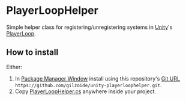 # PlayerLoopHelper
Simple helper class for registering/unregistering systems in [Unity](https://unity.com/)'s
[PlayerLoop](https://docs.unity3d.com/ScriptReference/LowLevel.PlayerLoop.html).

## How to install
Either:

1. In [Package Manager Window](https://docs.unity3d.com/Manual/upm-ui.html)
   install using this repository's [Git URL](https://docs.unity3d.com/Manual/upm-ui-giturl.html)
   `https://github.com/gilzoide/unity-playerloophelper.git`.
2. Copy [PlayerLoopHelper.cs](Runtime/PlayerLoopHelper.cs) anywhere inside your project.